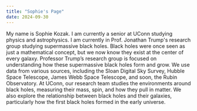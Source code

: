 ```yaml
---
title: "Sophie's Page"
date: 2024-09-30
---
```


My name is Sophie Kozak. I am currently a senior at UConn studying physics and astrophysics. I am currently in Prof. Jonathan Trump's research group studying supermassive black holes. Black holes were once seen as just a mathematical concept, but we now know they exist at the center of every galaxy. Professor Trump’s research group is focused on understanding how these supermassive black holes form and grow. We use data from various sources, including the Sloan Digital Sky Survey, Hubble Space Telescope, James Webb Space Telescope, and soon, the Rubin Observatory. At UConn, our research team studies the environments around black holes, measuring their mass, spin, and how they pull in matter. We also explore the relationship between black holes and their galaxies, particularly how the first black holes formed in the early universe.
